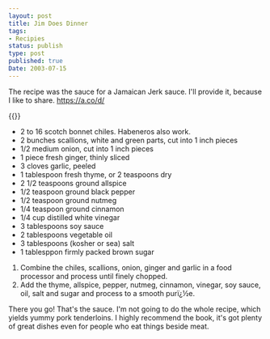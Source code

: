 ```yaml
---
layout: post
title: Jim Does Dinner
tags:
- Recipies
status: publish
type: post
published: true
Date: 2003-07-15
---
```

The recipe was the sauce for a Jamaican Jerk sauce.  I'll provide it, because I like to share.
https://a.co/d/

{{<amzn asin=bmdlafH title="The Barbecue! Bible">}}

* 2 to 16 scotch bonnet chiles.  Habeneros also work.
* 2 bunches scallions, white and green parts, cut into 1 inch pieces
* 1/2 medium onion, cut into 1 inch pieces
* 1 piece fresh ginger, thinly sliced
* 3 cloves garlic, peeled
* 1 tablespoon fresh thyme, or 2 teaspoons dry
* 2 1/2 teaspoons ground allspice
* 1/2 teaspoon ground black pepper
* 1/2 teaspoon ground nutmeg
* 1/4 teaspoon ground cinnamon
* 1/4 cup distilled white vinegar
* 3 tablespoons soy sauce
* 2 tablespoons vegetable oil
* 3 tablespoons (kosher or sea) salt
* 1 tablesppon firmly packed brown sugar

1. Combine the chiles, scallions, onion, ginger and garlic in a food processor and process until finely chopped.
1. Add the thyme, allspice, pepper, nutmeg, cinnamon, vinegar, soy sauce, oil, salt and sugar and process to a smooth purï¿½e.

There you go!  That's the sauce.  I'm not going to do the whole recipe, which yields yummy pork tenderloins.  I highly recommend the book, it's got plenty of great dishes even for people who eat things beside meat.

